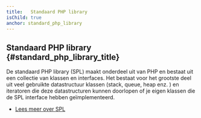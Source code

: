 ```yaml
---
title:   Standaard PHP library
isChild: true
anchor: standard_php_library
---
```


## Standaard PHP library {#standard_php_library_title}

De standaard PHP library (SPL) maakt onderdeel uit van PHP en bestaat uit een collectie van klassen en interfaces. Het bestaat voor het grootste deel uit veel gebruikte datastructuur klassen (stack, queue, heap enz. ) en iteratoren die deze datastructuren kunnen doorlopen of je eigen klassen die de SPL interface hebben geïmplementeerd.

* [Lees meer over SPL][spl]

[spl]: http://php.net/manual/en/book.spl.php
